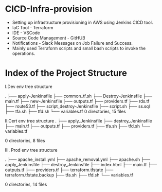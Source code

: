 # CICD-Infra-provision

- Setting up infrastructure provisioning in AWS using Jenkins CICD tool.
- IaC Tool - Terraform
- IDE - VSCode
- Source Code Management - GitHUB
- Notifications - Slack Messages on Job Failure and Success.
- Mainly used Terraform scripts and small bash scripts to invoke the operations.

# Index of the Project Structure

I.Dev env tree structure

.
├── apply-Jenkinsfile
├── common_tf.sh
├── Destroy-Jenkinsfile
├── main.tf
├── new-Jenkinsfile
├── outputs.tf
├── providers.tf
├── rds.tf
├── route53.tf
├── script_destroy-Jenkinsfile
├── script.sh
├── ss.sql
├── tfa.sh
├── tfd.sh
└── variables.tf
0 directories, 15 files

II.Cert env tree structure
.
├── apply_Jenkinsfile
├── destroy_Jenkinsfile
├── main.tf
├── outputs.tf
├── providers.tf
├── tfa.sh
├── tfd.sh
└── variables.tf

0 directories, 8 files

III. Prod env tree structure

.
├── apache_install.yml
├── apache_removal.yml
├── apache.sh
├── apply_Jenkinsfile
├── destroy_Jenkinsfile
├── index.html
├── main.tf
├── outputs.tf
├── providers.tf
├── terraform.tfstate
├── terraform.tfstate.backup
├── tfa.sh
├── tfd.sh
└── variables.tf

0 directories, 14 files
